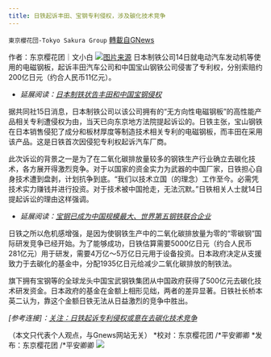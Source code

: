 ```yaml
---
title: 日铁起诉丰田、宝钢专利侵权，涉及碳化技术竞争
---
```

`東京櫻花団-Tokyo Sakura Group` [轉載自GNews](https://gnews.org/zh-hans/1597079/)

作者：东京樱花团｜文小白
![](https://lh3.googleusercontent.com/FR6l3w5sUUjcEwYkiWsdtyfIgs9Q1lafhpGuTgI9pBTsSEN1114ggZfsulENMGWsHKzSJoHhtdL8qGzp4nyuPHJhsZfDJEz-cx4B99d9qVvRAlPIVJhyM1lIn4oTbDaBQUQi0mGS=s0)[图片来源](https://china.kyodonews.net/news/2021/10/e6839bd48937.html)
日本制铁公司14日就电动汽车发动机等使用的电磁钢板，起诉丰田汽车公司和中国宝山钢铁公司侵害了专利权，分别索赔约200亿日元（约合人民币11亿元）。

- *延展阅读：*[*日本制铁状告丰田和中国宝钢侵权*](https://china.kyodonews.net/news/2021/10/9d6678dee6cf.html)


据共同社15日消息，日本制铁公司以该公司拥有的“无方向性电磁钢板”的高性能产品相关专利遭侵权为由，当天已向东京地方法院提起诉讼的。日铁主张，宝山钢铁在日本销售侵犯了成分和板材厚度等制造技术相关专利的电磁钢板，而丰田在采用该产品。这是日铁首次因侵犯专利权起诉汽车厂商。

此次诉讼的背景之一是为了在二氧化碳排放量较多的钢铁生产行业确立去碳化技术，各方展开得激烈竞争。对于以国家的资金实力为武器的中国厂家，日铁担心自身技术遭到盘剥，计划抗争到底。“我们以技术立国（的理念）工作至今。必需凭技术实力赚钱并进行投资。对于技术被中国抢走，无法沉默。”日铁相关人士就14日提起诉讼的理由这样强调。

- *延展阅读：*[*宝钢已成为中国规模最大、世界第五钢铁联合企业*](https://china.gov.cn.admin.kyber.vip/ztzl/2008-12/23/content_1185199.htm)


日铁之所以危机感增强，是因为使钢铁生产中的二氧化碳排放量为零的“零碳钢”国际研发竞争已经开始。为了能够成功，日铁估算需要5000亿日元（约合人民币281亿元）用于研发，需要4万亿～5万亿日元用于设备投资。日本政府决定从支援致力于去碳化的基金中，分配1935亿日元给减少二氧化碳排放的制铁法。

旗下拥有宝钢等的全球龙头中国宝武钢铁集团从中国政府获得了500亿元去碳化技术研发资金。日本政府的基金在金额上相形见绌，两者的差异显著。日铁社长桥本英二认为，靠这个金额日铁无法从日益激烈的竞争中胜出。

*[参考连接]：[关注：日铁起诉专利侵权或意在去碳化技术竞争](https://china.kyodonews.net/news/2021/10/e6839bd48937.html)*

（本文只代表个人观点，与Gnews网站无关）
*校对：东京樱花团 /*平安卿卿
*发布：东京樱花团 /*平安卿卿
![](https://assets.gnews.org/wp-content/uploads/2021/09/image0-1-18.jpg)
